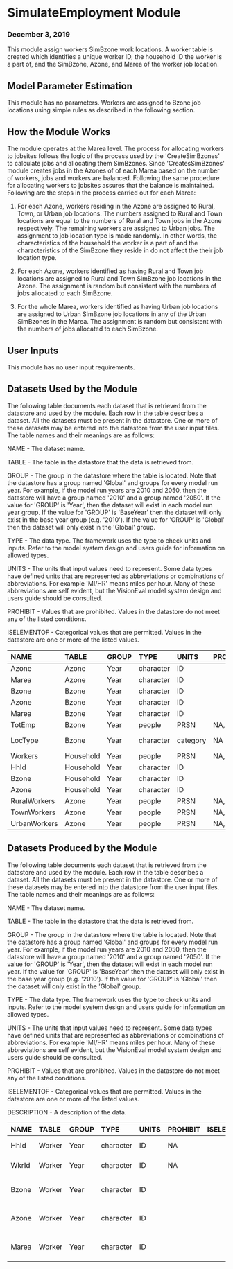 
# SimulateEmployment Module
### December 3, 2019

This module assign workers SimBzone work locations. A worker table is created which identifies a unique worker ID, the household ID the worker is a part of, and the SimBzone, Azone, and Marea of the worker job location.

## Model Parameter Estimation

This module has no parameters. Workers are assigned to Bzone job locations using simple rules as described in the following section.

## How the Module Works

The module operates at the Marea level. The process for allocating workers to jobsites follows the logic of the process used by the 'CreateSimBzones' to calculate jobs and allocating them SimBzones. Since 'CreatesSimBzones' module creates jobs in the Azones of of each Marea based on the number of workers, jobs and workers are balanced. Following the same procedure for allocating workers to jobsites assures that the balance is maintained. Following are the steps in the process carried out for each Marea:

1) For each Azone, workers residing in the Azone are assigned to Rural, Town, or Urban job locations. The numbers assigned to Rural and Town locations are equal to the numbers of Rural and Town jobs in the Azone respectively. The remaining workers are assigned to Urban jobs. The assignment to job location type is made randomly. In other words, the characteristics of the household the worker is a part of and the characteristics of the SimBzone they reside in do not affect the their job location type.

2) For each Azone, workers identified as having Rural and Town job locations are assigned to Rural and Town SimBzone job locations in the Azone. The assignment is random but consistent with the numbers of jobs allocated to each SimBzone.

3) For the whole Marea, workers identified as having Urban job locations are assigned to Urban SimBzone job locations in any of the Urban SimBzones in the Marea. The assignment is random but consistent with the numbers of jobs allocated to each SimBzone.


## User Inputs
This module has no user input requirements.

## Datasets Used by the Module
The following table documents each dataset that is retrieved from the datastore and used by the module. Each row in the table describes a dataset. All the datasets must be present in the datastore. One or more of these datasets may be entered into the datastore from the user input files. The table names and their meanings are as follows:

NAME - The dataset name.

TABLE - The table in the datastore that the data is retrieved from.

GROUP - The group in the datastore where the table is located. Note that the datastore has a group named 'Global' and groups for every model run year. For example, if the model run years are 2010 and 2050, then the datastore will have a group named '2010' and a group named '2050'. If the value for 'GROUP' is 'Year', then the dataset will exist in each model run year group. If the value for 'GROUP' is 'BaseYear' then the dataset will only exist in the base year group (e.g. '2010'). If the value for 'GROUP' is 'Global' then the dataset will only exist in the 'Global' group.

TYPE - The data type. The framework uses the type to check units and inputs. Refer to the model system design and users guide for information on allowed types.

UNITS - The units that input values need to represent. Some data types have defined units that are represented as abbreviations or combinations of abbreviations. For example 'MI/HR' means miles per hour. Many of these abbreviations are self evident, but the VisionEval model system design and users guide should be consulted.

PROHIBIT - Values that are prohibited. Values in the datastore do not meet any of the listed conditions.

ISELEMENTOF - Categorical values that are permitted. Values in the datastore are one or more of the listed values.

|NAME         |TABLE     |GROUP |TYPE      |UNITS    |PROHIBIT |ISELEMENTOF        |
|:------------|:---------|:-----|:---------|:--------|:--------|:------------------|
|Azone        |Azone     |Year  |character |ID       |         |                   |
|Marea        |Azone     |Year  |character |ID       |         |                   |
|Bzone        |Bzone     |Year  |character |ID       |         |                   |
|Azone        |Bzone     |Year  |character |ID       |         |                   |
|Marea        |Bzone     |Year  |character |ID       |         |                   |
|TotEmp       |Bzone     |Year  |people    |PRSN     |NA, < 0  |                   |
|LocType      |Bzone     |Year  |character |category |NA       |Urban, Town, Rural |
|Workers      |Household |Year  |people    |PRSN     |NA, < 0  |                   |
|HhId         |Household |Year  |character |ID       |         |                   |
|Bzone        |Household |Year  |character |ID       |         |                   |
|Azone        |Household |Year  |character |ID       |         |                   |
|RuralWorkers |Azone     |Year  |people    |PRSN     |NA, < 0  |                   |
|TownWorkers  |Azone     |Year  |people    |PRSN     |NA, < 0  |                   |
|UrbanWorkers |Azone     |Year  |people    |PRSN     |NA, < 0  |                   |

## Datasets Produced by the Module
The following table documents each dataset that is retrieved from the datastore and used by the module. Each row in the table describes a dataset. All the datasets must be present in the datastore. One or more of these datasets may be entered into the datastore from the user input files. The table names and their meanings are as follows:

NAME - The dataset name.

TABLE - The table in the datastore that the data is retrieved from.

GROUP - The group in the datastore where the table is located. Note that the datastore has a group named 'Global' and groups for every model run year. For example, if the model run years are 2010 and 2050, then the datastore will have a group named '2010' and a group named '2050'. If the value for 'GROUP' is 'Year', then the dataset will exist in each model run year. If the value for 'GROUP' is 'BaseYear' then the dataset will only exist in the base year group (e.g. '2010'). If the value for 'GROUP' is 'Global' then the dataset will only exist in the 'Global' group.

TYPE - The data type. The framework uses the type to check units and inputs. Refer to the model system design and users guide for information on allowed types.

UNITS - The units that input values need to represent. Some data types have defined units that are represented as abbreviations or combinations of abbreviations. For example 'MI/HR' means miles per hour. Many of these abbreviations are self evident, but the VisionEval model system design and users guide should be consulted.

PROHIBIT - Values that are prohibited. Values in the datastore do not meet any of the listed conditions.

ISELEMENTOF - Categorical values that are permitted. Values in the datastore are one or more of the listed values.

DESCRIPTION - A description of the data.

|NAME  |TABLE  |GROUP |TYPE      |UNITS |PROHIBIT |ISELEMENTOF |DESCRIPTION                     |
|:-----|:------|:-----|:---------|:-----|:--------|:-----------|:-------------------------------|
|HhId  |Worker |Year  |character |ID    |NA       |            |Unique household ID             |
|WkrId |Worker |Year  |character |ID    |NA       |            |Unique worker ID                |
|Bzone |Worker |Year  |character |ID    |         |            |Bzone ID of worker job location |
|Azone |Worker |Year  |character |ID    |         |            |Azone ID of worker job location |
|Marea |Worker |Year  |character |ID    |         |            |Marea ID of worker job location |
